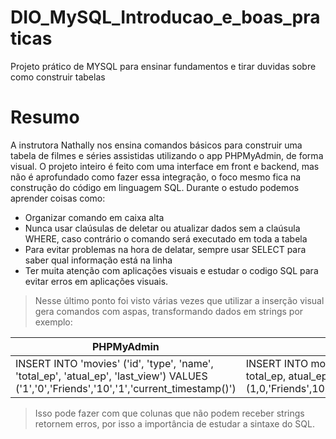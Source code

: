 # DIO_MySQL_Introducao_e_boas_praticas

Projeto prático de MYSQL para ensinar fundamentos e tirar duvidas sobre como construir tabelas

# Resumo

A instrutora Nathally nos ensina comandos básicos para construir uma tabela de filmes e séries assistidas utilizando o app PHPMyAdmin, de forma visual. O projeto inteiro é feito com uma interface em front e backend, mas não é aprofundado como fazer essa integração, o foco mesmo fica na construção do código em linguagem SQL. Durante o estudo podemos aprender coisas como:

- Organizar comando em caixa alta
- Nunca usar claúsulas de deletar ou atualizar dados sem a claúsula WHERE, caso contrário o comando será executado em toda a tabela
- Para evitar problemas na hora de delatar, sempre usar SELECT para saber qual informação está na linha
- Ter muita atenção com aplicações visuais e estudar o codigo SQL para evitar erros em aplicações visuais.
 
 > Nesse último ponto foi visto várias vezes que utilizar a inserção visual gera comandos com aspas, transformando dados em strings por exemplo:

| PHPMyAdmin | SQL   |
| ------- | -------- |
| INSERT INTO 'movies' ('id', 'type', 'name', 'total_ep', 'atual_ep', 'last_view') VALUES ('1','0','Friends','10','1','current_timestamp()')   | INSERT INTO movies (id, type, name, total_ep, atual_ep, last_view) VALUES (1,0,'Friends',10,1,current_timestamp())    |

> Isso pode fazer com que colunas que não podem receber strings retornem erros, por isso a importância de estudar a sintaxe do SQL.



